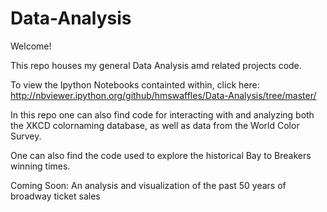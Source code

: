 Data-Analysis
=============

Welcome!

This repo houses my general Data Analysis amd related projects code.

To view the Ipython Notebooks containted within, click here: http://nbviewer.ipython.org/github/hmswaffles/Data-Analysis/tree/master/


In this repo one can also find code for interacting with and analyzing both the XKCD colornaming database, as well as data from the World Color Survey.

One can also find the code used to explore the historical Bay to Breakers winning times.

Coming Soon:
An analysis and visualization of the past 50 years of broadway ticket sales

